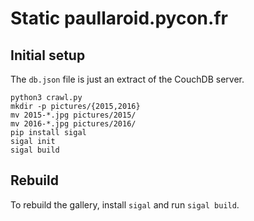 # Static paullaroid.pycon.fr

## Initial setup

The `db.json` file is just an extract of the CouchDB server.

```
python3 crawl.py
mkdir -p pictures/{2015,2016}
mv 2015-*.jpg pictures/2015/
mv 2016-*.jpg pictures/2016/
pip install sigal
sigal init
sigal build
```

## Rebuild

To rebuild the gallery, install `sigal` and run `sigal build`.
